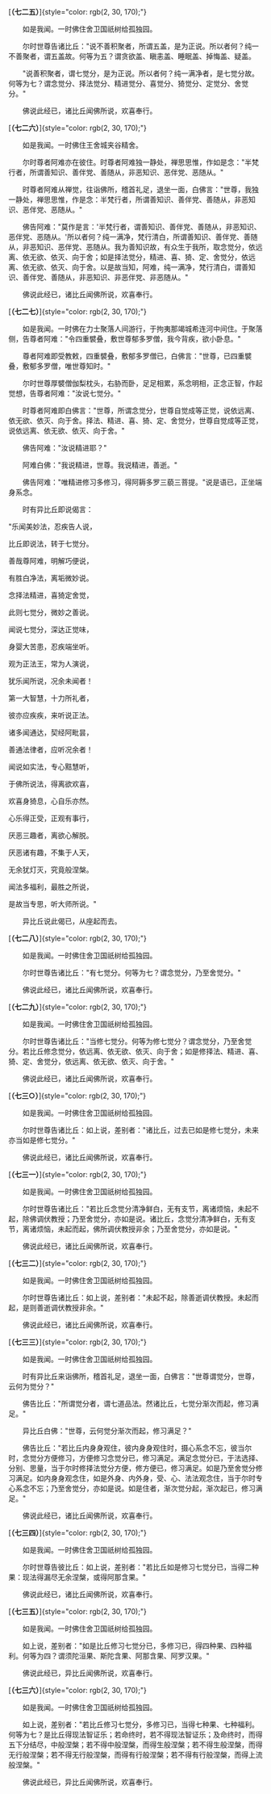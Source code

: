 
[**（七二五）**]{style="color: rgb(2, 30, 170);"}

　　如是我闻。一时佛住舍卫国祇树给孤独园。

　　尔时世尊告诸比丘："说不善积聚者，所谓五盖，是为正说。所以者何？纯一不善聚者，谓五盖故。何等为五？谓贪欲盖、瞋恚盖、睡眠盖、掉悔盖、疑盖。

　　"说善积聚者，谓七觉分，是为正说。所以者何？纯一满净者，是七觉分故。何等为七？谓念觉分、择法觉分、精进觉分、喜觉分、猗觉分、定觉分、舍觉分。"

　　佛说此经已，诸比丘闻佛所说，欢喜奉行。

[**（七二六）**]{style="color: rgb(2, 30, 170);"}

　　如是我闻。一时佛住王舍城夹谷精舍。

　　尔时尊者阿难亦在彼住。时尊者阿难独一静处，禅思思惟，作如是念："半梵行者，所谓善知识、善伴党、善随从，非恶知识、恶伴党、恶随从。"

　　时尊者阿难从禅觉，往诣佛所，稽首礼足，退坐一面，白佛言："世尊，我独一静处，禅思思惟，作是念：半梵行者，所谓善知识、善伴党、善随从，非恶知识、恶伴党、恶随从。"

　　佛告阿难："莫作是言：'半梵行者，谓善知识、善伴党、善随从，非恶知识、恶伴党、恶随从。'所以者何？纯一满净，梵行清白，所谓善知识、善伴党、善随从，非恶知识、恶伴党、恶随从。我为善知识故，有众生于我所，取念觉分，依远离、依无欲、依灭、向于舍；如是择法觉分，精进、喜、猗、定、舍觉分，依远离、依无欲、依灭、向于舍。以是故当知，阿难，纯一满净，梵行清白，谓善知识、善伴党、善随从，非恶知识、非恶伴党、非恶随从。"

　　佛说此经已，诸比丘闻佛所说，欢喜奉行。

[**（七二七）**]{style="color: rgb(2, 30, 170);"}

　　如是我闻。一时佛在力士聚落人间游行，于拘夷那竭城希连河中间住。于聚落侧，告尊者阿难："令四重襞叠，敷世尊郁多罗僧，我今背疾，欲小卧息。"

　　尊者阿难即受教敕，四重襞叠，敷郁多罗僧已，白佛言："世尊，已四重襞叠，敷郁多罗僧，唯世尊知时。"

　　尔时世尊厚襞僧伽梨枕头，右胁而卧，足足相累，系念明相，正念正智，作起觉想，告尊者阿难："汝说七觉分。"

　　时尊者阿难即白佛言："世尊，所谓念觉分，世尊自觉成等正觉，说依远离、依无欲、依灭、向于舍。择法、精进、喜、猗、定、舍觉分，世尊自觉成等正觉，说依远离、依无欲、依灭、向于舍。"

　　佛告阿难："汝说精进耶？"

　　阿难白佛："我说精进，世尊。我说精进，善逝。"

　　佛告阿难："唯精进修习多修习，得阿耨多罗三藐三菩提。"说是语已，正坐端身系念。

　　时有异比丘即说偈言：

"乐闻美妙法，忍疾告人说，

比丘即说法，转于七觉分。

善哉尊阿难，明解巧便说，

有胜白净法，离垢微妙说。

念择法精进，喜猗定舍觉，

此则七觉分，微妙之善说。

闻说七觉分，深达正觉味，

身婴大苦患，忍疾端坐听。

观为正法王，常为人演说，

犹乐闻所说，况余未闻者！

第一大智慧，十力所礼者，

彼亦应疾疾，来听说正法。

诸多闻通达，契经阿毗昙，

善通法律者，应听况余者！

闻说如实法，专心黠慧听，

于佛所说法，得离欲欢喜，

欢喜身猗息，心自乐亦然。

心乐得正受，正观有事行，

厌恶三趣者，离欲心解脱。

厌恶诸有趣，不集于人天，

无余犹灯灭，究竟般涅槃。

闻法多福利，最胜之所说，

是故当专思，听大师所说。"

　　异比丘说此偈已，从座起而去。

[**（七二八）**]{style="color: rgb(2, 30, 170);"}

　　如是我闻。一时佛住舍卫国祇树给孤独园。

　　尔时世尊告诸比丘："有七觉分。何等为七？谓念觉分，乃至舍觉分。"

　　佛说此经已，诸比丘闻佛所说，欢喜奉行。

[**（七二九）**]{style="color: rgb(2, 30, 170);"}

　　如是我闻。一时佛住舍卫国祇树给孤独园。

　　尔时世尊告诸比丘："当修七觉分。何等为修七觉分？谓念觉分，乃至舍觉分。若比丘修念觉分，依远离、依无欲、依灭、向于舍；如是修择法、精进、喜、猗、定、舍觉分，依远离、依无欲、依灭、向于舍。"

　　佛说此经已，诸比丘闻佛所说，欢喜奉行。

[**（七三○）**]{style="color: rgb(2, 30, 170);"}

　　如是我闻。一时佛住舍卫国祇树给孤独园。

　　尔时世尊告诸比丘：如上说，差别者："诸比丘，过去已如是修七觉分，未来亦当如是修七觉分。"

　　佛说此经已，诸比丘闻佛所说，欢喜奉行。

[**（七三一）**]{style="color: rgb(2, 30, 170);"}

　　如是我闻。一时佛住舍卫国祇树给孤独园。

　　尔时世尊告诸比丘："若比丘念觉分清净鲜白，无有支节，离诸烦恼，未起不起，除佛调伏教授；乃至舍觉分，亦如是说。诸比丘，念觉分清净鲜白，无有支节，离诸烦恼，未起而起，佛所调伏教授非余；乃至舍觉分，亦如是说。"

　　佛说此经已，诸比丘闻佛所说，欢喜奉行。

[**（七三二）**]{style="color: rgb(2, 30, 170);"}

　　如是我闻。一时佛住舍卫国祇树给孤独园。

　　尔时世尊告诸比丘：如上说，差别者："未起不起，除善逝调伏教授。未起而起，是则善逝调伏教授非余。"

　　佛说此经已，诸比丘闻佛所说，欢喜奉行。

[**（七三三）**]{style="color: rgb(2, 30, 170);"}

　　如是我闻。一时佛住舍卫国祇树给孤独园。

　　时有异比丘来诣佛所，稽首礼足，退坐一面，白佛言："世尊谓觉分，世尊，云何为觉分？"

　　佛告比丘："所谓觉分者，谓七道品法。然诸比丘，七觉分渐次而起，修习满足。"

　　异比丘白佛："世尊，云何觉分渐次而起，修习满足？"

　　佛告比丘："若比丘内身身观住，彼内身身观住时，摄心系念不忘，彼当尔时，念觉分方便修习，方便修习念觉分已，修习满足。满足念觉分已，于法选择、分别、思量，当于尔时修择法觉分方便，修方便已，修习满足。如是乃至舍觉分修习满足。如内身身观念住，如是外身、内外身，受、心、法法观念住，当于尔时专心系念不忘；乃至舍觉分，亦如是说。如是住者，渐次觉分起，渐次起已，修习满足。"

　　佛说此经已，诸比丘闻佛所说，欢喜奉行。

[**（七三四）**]{style="color: rgb(2, 30, 170);"}

　　如是我闻。一时佛住舍卫国祇树给孤独园。

　　尔时世尊告彼比丘：如上说，差别者："若比丘如是修习七觉分已，当得二种果：现法得漏尽无余涅槃，或得阿那含果。"

　　佛说此经已，诸比丘闻佛所说，欢喜奉行。

[**（七三五）**]{style="color: rgb(2, 30, 170);"}

　　如是我闻。一时佛住舍卫国祇树给孤独园。

　　如上说，差别者："如是比丘修习七觉分已，多修习已，得四种果、四种福利。何等为四？谓须陀洹果、斯陀含果、阿那含果、阿罗汉果。"

　　佛说此经已，异比丘闻佛所说，欢喜奉行。

[**（七三六）**]{style="color: rgb(2, 30, 170);"}

　　如是我闻。一时佛住舍卫国祇树给孤独园。

　　如上说，差别者："若比丘修习七觉分，多修习已，当得七种果、七种福利。何等为七？是比丘得现法智证乐；若命终时，若不得现法智证乐；及命终时，而得五下分结尽，中般涅槃；若不得中般涅槃，而得生般涅槃；若不得生般涅槃，而得无行般涅槃；若不得无行般涅槃，而得有行般涅槃；若不得有行般涅槃，而得上流般涅槃。"

　　佛说此经已，异比丘闻佛所说，欢喜奉行。

